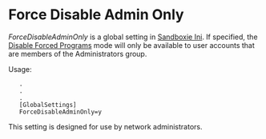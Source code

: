 # Force Disable Admin Only

_ForceDisableAdminOnly_ is a global setting in [Sandboxie Ini](SandboxieIni.md). If specified, the [Disable Forced Programs](FileMenu.md#disable-forced-programs) mode will only be available to user accounts that are members of the Administrators group.

Usage:
```
   .
   .
   .
   [GlobalSettings]
   ForceDisableAdminOnly=y
```

This setting is designed for use by network administrators.

